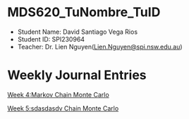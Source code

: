 # MDS620_TuNombre_TuID
- Student Name: David Santiago Vega Rios
- Student ID: SPI230964
- Teacher: Dr. Lien Nguyen(Lien.Nguyen@spi.nsw.edu.au)
# Weekly Journal Entries 
[Week 4:Markov Chain Monte Carlo](./Week04.md)

[Week 5:sdasdasdv Chain Monte Carlo](./Week05.md)
